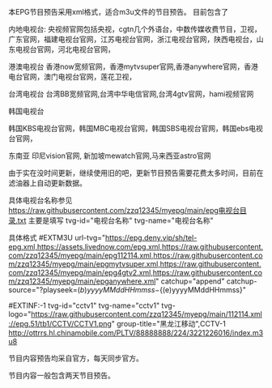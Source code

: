 本EPG节目预告采用xml格式，适合m3u文件的节目预告。 目前包含了 

内地电视台:
央视频官网包括央视，cgtn几个外语台，中数传媒收费节目，卫视，广东官网，福建电视台官网，江苏电视台官网，浙江电视台官网，陕西电视台，山东电视台官网，河北电视台官网， 

港澳电视台
香港now宽频官网，香港mytvsuper官网,香港anywhere官网，香港电台官网，澳门电视台官网，莲花卫视，

台湾电视台
台湾BB宽频官网,台湾中华电信官网,台湾4gtv官网，hami视频官网

韩国电视台

韩国KBS电视台官网，韩国MBC电视台官网，韩国SBS电视台官网，韩国ebs电视台官网，

东南亚
印尼vision官网, 新加坡mewatch官网,马来西亚astro官网

由于实在没时间更新，继续使用旧的吧，更新节目预告需要花费太多时间，目前在滤油器上自动更新数据。

具体电视台名称参见 https://raw.githubusercontent.com/zzq12345/myepg/main/epg电视台目录.txt 主要是填写 tvg-id="电视台名称" tvg-name="电视台名称"

具体格式 
#EXTM3U url-tvg="https://epg.deny.vip/sh/tel-epg.xml,https://assets.livednow.com/epg.xml,https://raw.githubusercontent.com/zzq12345/myepg/main/epg112114.xml,https://raw.githubusercontent.com/zzq12345/myepg/main/epgmytvsuper.xml,https://raw.githubusercontent.com/zzq12345/myepg/main/epg4gtv2.xml,https://raw.githubusercontent.com/zzq12345/myepg/main/epganywhere.xml" catchup="append" catchup-source="?playseek=${(b)yyyyMMddHHmmss}-${(e)yyyyMMddHHmmss}"

#EXTINF:-1 tvg-id="cctv1" tvg-name="cctv1" tvg-logo="https://raw.githubusercontent.com/zzq12345/myepg/main/112114.xml://epg.51/tb1/CCTV/CCTV1.png" group-title="黑龙江移动",CCTV-1 http://ottrrs.hl.chinamobile.com/PLTV/88888888/224/3221226016/index.m3u8

节目内容预告均采自官方，每天同步官方。

节目内容一般包含两天节目预告。
